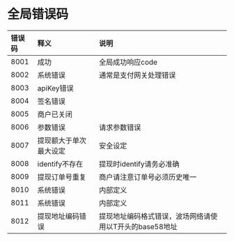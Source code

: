 # 全局错误码


| 错误码  | 释义          | 说明                              |
|:-----|:------------|:--------------------------------|
| 8001 | 成功          | 全局成功响应code                      |
| 8002 | 系统错误        | 通常是支付网关处理错误                     |
| 8003 | apiKey错误    |                                 |
| 8004 | 签名错误        |                                 |
| 8005 | 商户已关闭       |                                 |
| 8006 | 参数错误        | 请求参数错误                          |
| 8007 | 提现额大于单次最大设定 | 安全设定                            |
| 8008 | identify不存在 | 提现时identify请务必准确                |
| 8009 | 提现订单号重复     | 商户请注意订单号必须历史唯一                  |
| 8010 | 系统错误        | 内部定义                            |
| 8011 | 系统错误        | 内部定义                            |
| 8012 | 提现地址编码错误    | 提现地址编码格式错误，波场网络请使用以T开头的base58地址 |


